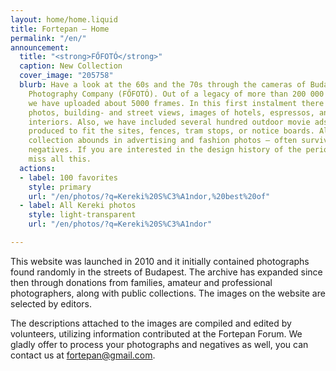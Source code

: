 ```yaml
---
layout: home/home.liquid
title: Fortepan — Home
permalink: "/en/"
announcement:
  title: "<strong>FŐFOTÓ</strong>"
  caption: New Collection
  cover_image: "205758"
  blurb: Have a look at the 60s and the 70s through the cameras of Budapest Municipal
    Photography Company (FŐFOTÓ). Out of a legacy of more than 200 000 negatives,
    we have uploaded about 5000 frames. In this first instalment there are street
    photos, building- and street views, images of hotels, espressos, and workplace
    interiors. Also, we have included several hundred outdoor movie ads, uniquely
    produced to fit the sites, fences, tram stops, or notice boards. Also, this special
    collection abounds in advertising and fashion photos – often survived on color
    negatives. If you are interested in the design history of the period, you mustn’t
    miss all this.
  actions:
  - label: 100 favorites
    style: primary
    url: "/en/photos/?q=Kereki%20S%C3%A1ndor,%20best%20of"
  - label: All Kereki photos
    style: light-transparent
    url: "/en/photos/?q=Kereki%20S%C3%A1ndor"

---
```

This website was launched in 2010 and it initially contained photographs found randomly in the streets of Budapest. The archive has expanded since then through donations from families, amateur and professional photographers, along with public collections. The images on the website are selected by editors.

The descriptions attached to the images are compiled and edited by volunteers, utilizing information contributed at the Fortepan Forum. We gladly offer to process your photographs and negatives as well, you can contact us at [fortepan@gmail.com](mailto:fortepan@gmail.com).